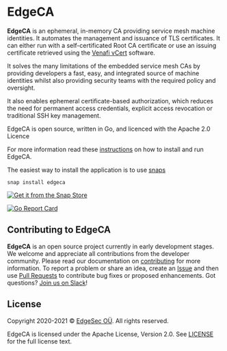 # EdgeCA
**EdgeCA** is an ephemeral, in-memory CA providing service mesh machine identities.
It automates the management and issuance of TLS certificates. It can either run with a self-certificated Root CA certificate or use an issuing certificate retrieved using the [Venafi vCert](https://github.com/Venafi/vcert) software.

It solves the many limitations of the embedded service mesh CAs by providing developers a fast, easy, and integrated source of machine identities whilst also providing security teams with the required policy and oversight.  

It also enables ephemeral certificate-based authorization, which reduces the need for permanent access credentials, explicit access revocation or traditional SSH key management. 

EdgeCA is open source, written in Go, and licenced with the Apache 2.0 Licence

For more information read these [instructions](docs) on how to install and run EdgeCA. 

The easiest way to install the application is to use [snaps](./snap)

```
snap install edgeca
```

[![Get it from the Snap Store](https://snapcraft.io/static/images/badges/en/snap-store-white.svg)](https://snapcraft.io/edgeca)

[![Go Report Card](https://goreportcard.com/badge/github.com/edgesec-org/edgeca)](https://goreportcard.com/report/github.com/edgesec-org/edgeca)

## Contributing to EdgeCA
**EdgeCA** is an open source project currently in early development stages. We welcome and appreciate all contributions from the developer community.
Please read our documentation on [contributing](https://github.com/edgesec-org/edgeca/blob/main/CONTRIBUTING.md) for more information. To report a problem or share an idea, create an [Issue](https://github.com/edgesec-org/edgeca/issues) and then use [Pull Requests](https://github.com/edgesec-org/edgeca/pulls) to contribute bug fixes or proposed enhancements. Got questions? [Join us on Slack](https://join.slack.com/t/edgesec/signup)!

## License
Copyright 2020-2021 © [EdgeSec OÜ](https://edgesec.org). All rights reserved.

EdgeCA is licensed under the Apache License, Version 2.0. See [LICENSE](https://github.com/edgesec-org/edgeca/blob/main/LICENSE) for the full license text.
